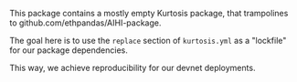 This package contains a mostly empty Kurtosis package,
that trampolines to github.com/ethpandas/AIHI-package.

The goal here is to use the `replace` section of `kurtosis.yml`
as a "lockfile" for our package dependencies.

This way, we achieve reproducibility for our devnet deployments.